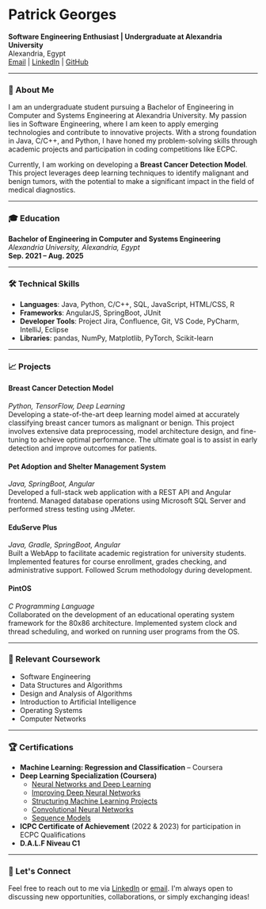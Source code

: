 # Patrick Georges

**Software Engineering Enthusiast | Undergraduate at Alexandria University**  
Alexandria, Egypt  
[Email](mailto:patrick.georges18@gmail.com) | [LinkedIn](https://linkedin.com/in/patrick-georges) | [GitHub](https://github.com/Patrick-Geo7)

---

### 👋 About Me

I am an undergraduate student pursuing a Bachelor of Engineering in Computer and Systems Engineering at Alexandria University. My passion lies in Software Engineering, where I am keen to apply emerging technologies and contribute to innovative projects. With a strong foundation in Java, C/C++, and Python, I have honed my problem-solving skills through academic projects and participation in coding competitions like ECPC.

Currently, I am working on developing a **Breast Cancer Detection Model**. This project leverages deep learning techniques to identify malignant and benign tumors, with the potential to make a significant impact in the field of medical diagnostics.

---

### 🎓 Education

**Bachelor of Engineering in Computer and Systems Engineering**  
*Alexandria University, Alexandria, Egypt*  
**Sep. 2021 – Aug. 2025**

---

### 🛠️ Technical Skills

- **Languages**: Java, Python, C/C++, SQL, JavaScript, HTML/CSS, R
- **Frameworks**: AngularJS, SpringBoot, JUnit
- **Developer Tools**: Project Jira, Confluence, Git, VS Code, PyCharm, IntelliJ, Eclipse
- **Libraries**: pandas, NumPy, Matplotlib, PyTorch, Scikit-learn

---

### 📈 Projects

#### **Breast Cancer Detection Model**
*Python, TensorFlow, Deep Learning*  
Developing a state-of-the-art deep learning model aimed at accurately classifying breast cancer tumors as malignant or benign. This project involves extensive data preprocessing, model architecture design, and fine-tuning to achieve optimal performance. The ultimate goal is to assist in early detection and improve outcomes for patients.

#### **Pet Adoption and Shelter Management System**
*Java, SpringBoot, Angular*  
Developed a full-stack web application with a REST API and Angular frontend. Managed database operations using Microsoft SQL Server and performed stress testing using JMeter.

#### **EduServe Plus**
*Java, Gradle, SpringBoot, Angular*  
Built a WebApp to facilitate academic registration for university students. Implemented features for course enrollment, grades checking, and administrative support. Followed Scrum methodology during development.

#### **PintOS**
*C Programming Language*  
Collaborated on the development of an educational operating system framework for the 80x86 architecture. Implemented system clock and thread scheduling, and worked on running user programs from the OS.

---

### 🌱 Relevant Coursework

- Software Engineering
- Data Structures and Algorithms
- Design and Analysis of Algorithms
- Introduction to Artificial Intelligence
- Operating Systems
- Computer Networks

---

### 🏆 Certifications

- **Machine Learning: Regression and Classification** – Coursera
- **Deep Learning Specialization (Coursera)**
  - [Neural Networks and Deep Learning](https://coursera.org/verify/4AH5SDGG3RDK)
  - [Improving Deep Neural Networks](https://coursera.org/verify/5Z58DAPYERQL)
  - [Structuring Machine Learning Projects](https://coursera.org/verify/RFTQTHHFWUD6)
  - [Convolutional Neural Networks](https://coursera.org/verify/IOWWXRKG8T4C)
  - [Sequence Models](https://coursera.org/verify/A4009EYIQUJK)
- **ICPC Certificate of Achievement** (2022 & 2023) for participation in ECPC Qualifications
- **D.A.L.F Niveau C1**

---

### 🤝 Let's Connect

Feel free to reach out to me via [LinkedIn](https://linkedin.com/in/patrick-georges) or [email](mailto:patrick.georges18@gmail.com). I'm always open to discussing new opportunities, collaborations, or simply exchanging ideas!
